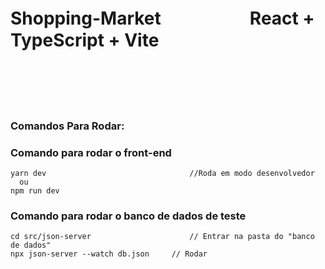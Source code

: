 # Shopping-Market   ㅤㅤㅤㅤㅤ    React + TypeScript + Vite

<br>
<br>
<br>
<br>

### Comandos Para Rodar:

### Comando para rodar o front-end
```
yarn dev                                //Roda em modo desenvolvedor
  ou
npm run dev
```

### Comando para rodar o banco de dados de teste
```
cd src/json-server                      // Entrar na pasta do "banco de dados"         
npx json-server --watch db.json		// Rodar  
```




